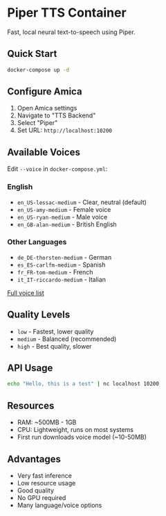 # Piper TTS Container

Fast, local neural text-to-speech using Piper.

## Quick Start

```bash
docker-compose up -d
```

## Configure Amica

1. Open Amica settings
2. Navigate to "TTS Backend"
3. Select "Piper"
4. Set URL: `http://localhost:10200`

## Available Voices

Edit `--voice` in `docker-compose.yml`:

### English
- `en_US-lessac-medium` - Clear, neutral (default)
- `en_US-amy-medium` - Female voice
- `en_US-ryan-medium` - Male voice
- `en_GB-alan-medium` - British English

### Other Languages
- `de_DE-thorsten-medium` - German
- `es_ES-carlfm-medium` - Spanish
- `fr_FR-tom-medium` - French
- `it_IT-riccardo-medium` - Italian

[Full voice list](https://github.com/rhasspy/piper/blob/master/VOICES.md)

## Quality Levels

- `low` - Fastest, lower quality
- `medium` - Balanced (recommended)
- `high` - Best quality, slower

## API Usage

```bash
echo "Hello, this is a test" | nc localhost 10200
```

## Resources

- RAM: ~500MB - 1GB
- CPU: Lightweight, runs on most systems
- First run downloads voice model (~10-50MB)

## Advantages

- Very fast inference
- Low resource usage
- Good quality
- No GPU required
- Many language/voice options
